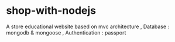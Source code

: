 # shop-with-nodejs
A store educational website based on mvc architecture , Database : mongodb &amp; mongoose , Authentication : passport
